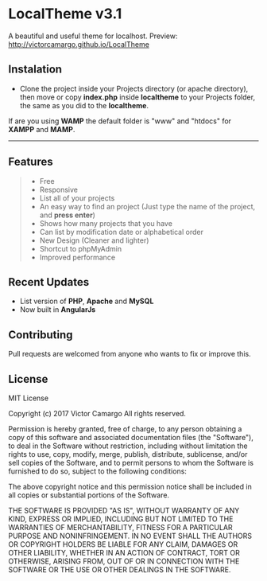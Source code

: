 LocalTheme v3.1
==============
A beautiful and useful theme for localhost.
Preview: http://victorcamargo.github.io/LocalTheme

Instalation
-----------
- Clone the project inside your Projects directory (or apache directory), then move or copy **index.php** inside **localtheme** to your Projects folder, the same as you did to the **localtheme**.

If are you using **WAMP** the default folder is "www" and "htdocs" for **XAMPP** and **MAMP**.

----------
Features
--------

> - Free
> - Responsive
> - List all of your projects
> - An easy way to find an project (Just type the name of the project, and **press enter**)
> - Shows how many projects that you have
> - Can list by modification date or alphabetical order
> - New Design (Cleaner and lighter)
> - Shortcut to phpMyAdmin
> - Improved performance

Recent Updates
-------------------------------
- List version of **PHP**, **Apache** and **MySQL**
- Now built in **AngularJs**

## Contributing
Pull requests are welcomed from anyone who wants to fix or improve this.

## License
MIT License

Copyright (c) 2017 Victor Camargo All rights reserved.

Permission is hereby granted, free of charge, to any person obtaining a copy
of this software and associated documentation files (the "Software"), to deal
in the Software without restriction, including without limitation the rights
to use, copy, modify, merge, publish, distribute, sublicense, and/or sell
copies of the Software, and to permit persons to whom the Software is
furnished to do so, subject to the following conditions:

The above copyright notice and this permission notice shall be included in all
copies or substantial portions of the Software.

THE SOFTWARE IS PROVIDED "AS IS", WITHOUT WARRANTY OF ANY KIND, EXPRESS OR
IMPLIED, INCLUDING BUT NOT LIMITED TO THE WARRANTIES OF MERCHANTABILITY,
FITNESS FOR A PARTICULAR PURPOSE AND NONINFRINGEMENT. IN NO EVENT SHALL THE
AUTHORS OR COPYRIGHT HOLDERS BE LIABLE FOR ANY CLAIM, DAMAGES OR OTHER
LIABILITY, WHETHER IN AN ACTION OF CONTRACT, TORT OR OTHERWISE, ARISING FROM,
OUT OF OR IN CONNECTION WITH THE SOFTWARE OR THE USE OR OTHER DEALINGS IN THE
SOFTWARE.
